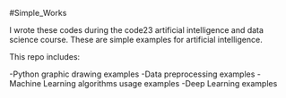 #Simple_Works

I wrote these codes during the code23 artificial intelligence and data science course. These are simple examples for artificial intelligence.

This repo includes:

-Python graphic drawing examples
-Data preprocessing examples
-Machine Learning algorithms usage examples
-Deep Learning examples
